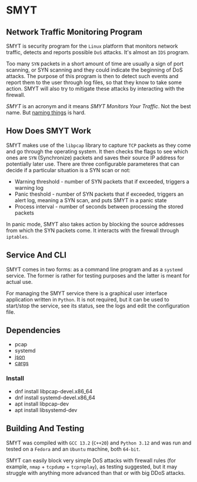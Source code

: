 # SMYT

## Network Traffic Monitoring Program

SMYT is security program for the `Linux` platform that monitors network traffic, detects and reports possible
`DoS` attacks. It's almost an `IDS` program.

Too many `SYN` packets in a short amount of time are usually a sign of port scanning, or SYN scanning and they
could indicate the beginning of DoS attacks. The purpose of this program is then to detect such events and report
them to the user through log files, so that they know to take some action. SMYT will also try to mitigate these
attacks by interacting with the firewall.

*SMYT* is an acronym and it means *SMYT Monitors Your Traffic*. Not the best name. But
[naming things](https://martinfowler.com/bliki/TwoHardThings.html) is hard.

## How Does SMYT Work

SMYT makes use of the `libpcap` library to capture `TCP` packets as they come and go through the operating system.
It then checks the flags to see which ones are `SYN` (Synchronize) packets and saves their source IP address for
potentially later use. There are three configurable parameteres that can decide if a particular situation is a
SYN scan or not:

- Warning threshold - number of SYN packets that if exceeded, triggers a warning log
- Panic theshold - number of SYN packets that if exceeded, triggers an alert log, meaning a SYN scan, and puts SMYT
  in a panic state
- Process interval - number of seconds between processing the stored packets

In panic mode, SMYT also takes action by blocking the source addresses from which the SYN packets come. It interacts
with the firewall through `iptables`.

## Service And CLI

SMYT comes in two forms: as a command line program and as a `systemd` service. The former is rather for testing
purposes and the latter is meant for actual use.

For managing the SMYT service there is a graphical user interface application written in `Python`. It is not
required, but it can be used to start/stop the service, see its status, see the logs and edit the configuration
file.

## Dependencies

- pcap
- systemd
- [json](https://github.com/nlohmann/json)
- [cargs](https://github.com/likle/cargs)

### Install

- dnf install libpcap-devel.x86_64
- dnf install systemd-devel.x86_64
- apt install libpcap-dev
- apt install libsystemd-dev

## Building And Testing

SMYT was compiled with `GCC 13.2` (`C++20`) and `Python 3.12` and was run and tested on a `Fedora` and an `Ubuntu`
machine, both `64-bit`.

SMYT can easily block very simple DoS attacks with firewall rules (for example, `nmap` + `tcpdump` + `tcpreplay`),
as testing suggested, but it may struggle with anything more advanced than that or with big DDoS attacks.
